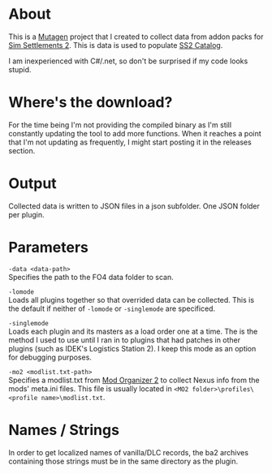 # About
This is a [Mutagen](https://github.com/Mutagen-Modding/Mutagen) project that I created to collect data from addon packs for [Sim Settlements 2](https://simsettlements2.com/). This is data is used to populate [SS2 Catalog](https://samutz.com/ss2db).

I am inexperienced with C#/.net, so don't be surprised if my code looks stupid.

# Where's the download?
For the time being I'm not providing the compiled binary as I'm still constantly updating the tool to add more functions. When it reaches a point that I'm not updating as frequently, I might start posting it in the releases section.

# Output
Collected data is written to JSON files in a json subfolder. One JSON folder per plugin.

# Parameters
`-data <data-path>`  
Specifies the path to the FO4 data folder to scan.

`-lomode`  
Loads all plugins together so that overrided data can be collected. This is the default if neither of `-lomode` or `-singlemode` are specificed.

`-singlemode`  
Loads each plugin and its masters as a load order one at a time. The is the method I used to use until I ran in to plugins that had patches in other plugins (such as IDEK's Logistics Station 2). I keep this mode as an option for debugging purposes.

`-mo2 <modlist.txt-path>`  
Specifies a modlist.txt from [Mod Organizer 2](https://github.com/ModOrganizer2/modorganizer) to collect Nexus info from the mods' meta.ini files. This file is usually located in `<MO2 folder>\profiles\<profile name>\modlist.txt`.

# Names / Strings
In order to get localized names of vanilla/DLC records, the ba2 archives containing those strings must be in the same directory as the plugin.